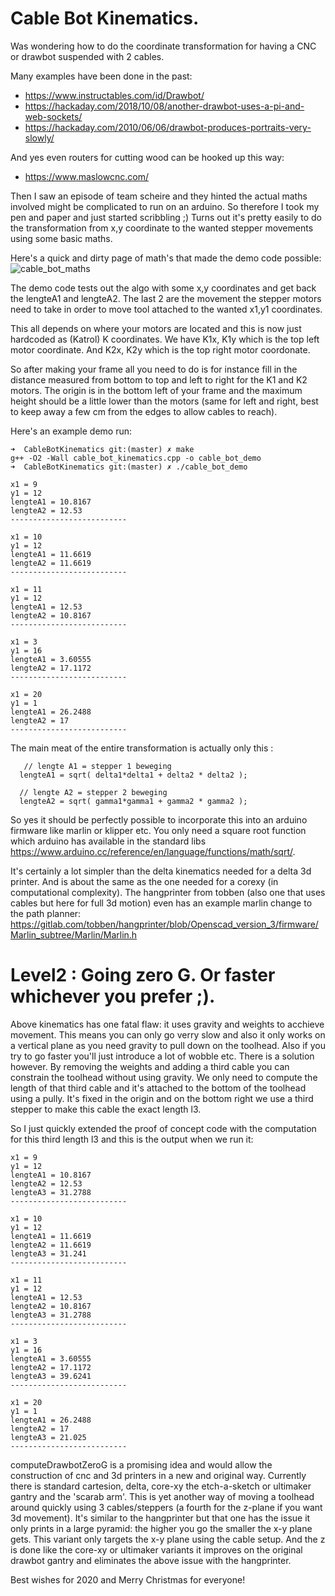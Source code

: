 # Cable Bot Kinematics.
Was wondering how to do the coordinate transformation for having a CNC or drawbot suspended with 2 cables.

Many examples have been done in the past:
 - https://www.instructables.com/id/Drawbot/
 - https://hackaday.com/2018/10/08/another-drawbot-uses-a-pi-and-web-sockets/
 - https://hackaday.com/2010/06/06/drawbot-produces-portraits-very-slowly/

And yes even routers for cutting wood can be hooked up this way:
 - https://www.maslowcnc.com/

Then I saw an episode of team scheire and they hinted the actual maths involved might be complicated to run on an arduino. 
So therefore I took my pen and paper and just started scribbling ;)
Turns out it's pretty easily to do the transformation from x,y coordinate to the wanted stepper movements
using some basic maths.

Here's a quick and dirty page of math's that made the demo code possible:
![cable_bot_maths](https://user-images.githubusercontent.com/710803/71426082-9f5cae80-2672-11ea-8815-129444c5dd8a.JPG)


The demo code tests out the algo with some x,y coordinates and get back the lengteA1 and lengteA2.
The last 2 are the movement the stepper motors need to take in order to move tool attached to the
wanted x1,y1 coordinates.

This all depends on where your motors are located and this is now just hardcoded as (Katrol) K coordinates.
We have K1x, K1y which is the top left motor coordinate. And K2x, K2y which is the top right motor coordonate.

So after making your frame all you need to do is for instance fill in the distance measured from bottom to top
and left to right for the K1 and K2 motors. The origin is in the bottom left of your frame and the maximum height
should be a little lower than the motors (same for left and right, best to keep away a few cm from the edges to allow
cables to reach).

Here's an example demo run:

```
➜  CableBotKinematics git:(master) ✗ make
g++ -O2 -Wall cable_bot_kinematics.cpp -o cable_bot_demo
➜  CableBotKinematics git:(master) ✗ ./cable_bot_demo

x1 = 9
y1 = 12
lengteA1 = 10.8167
lengteA2 = 12.53
--------------------------

x1 = 10
y1 = 12
lengteA1 = 11.6619
lengteA2 = 11.6619
--------------------------

x1 = 11
y1 = 12
lengteA1 = 12.53
lengteA2 = 10.8167
--------------------------

x1 = 3
y1 = 16
lengteA1 = 3.60555
lengteA2 = 17.1172
--------------------------

x1 = 20
y1 = 1
lengteA1 = 26.2488
lengteA2 = 17
--------------------------

```

The main meat of the entire transformation is actually only this :
```
   // lengte A1 = stepper 1 beweging
  lengteA1 = sqrt( delta1*delta1 + delta2 * delta2 );
  
  // lengte A2 = stepper 2 beweging
  lengteA2 = sqrt( gamma1*gamma1 + gamma2 * gamma2 );
```

So yes it should be perfectly possible to incorporate this into an arduino firmware like marlin or klipper etc. You
only need a square root function which arduino has available in the standard libs https://www.arduino.cc/reference/en/language/functions/math/sqrt/.

It's certainly a lot simpler than the delta kinematics needed for a delta 3d printer. And is about the same as the one
needed for a corexy (in computational complexity). The hangprinter from tobben (also one that uses cables but here for full 3d motion) even has an example marlin change to the path planner: https://gitlab.com/tobben/hangprinter/blob/Openscad_version_3/firmware/Marlin_subtree/Marlin/Marlin.h



# Level2 : Going zero G. Or faster whichever you prefer ;).
Above kinematics has one fatal flaw: it uses gravity and weights to acchieve movement.
This means you can only go verry slow and also it only works on a vertical plane as you need gravity to pull down on the toolhead.
Also if you try to go faster you'll just introduce a lot of wobble etc. There is a solution however. By removing the weights and
adding a third cable you can constrain the toolhead without using gravity. We only need to compute the length of that third cable
and it's attached to the bottom of the toolhead using a pully. It's fixed in the origin and on the bottom right we use a third stepper
to make this cable the exact length l3.

So I just quickly extended the proof of concept code with the computation for this third length l3 and this is the output when we run it:
```
x1 = 9
y1 = 12
lengteA1 = 10.8167
lengteA2 = 12.53
lengteA3 = 31.2788
--------------------------

x1 = 10
y1 = 12
lengteA1 = 11.6619
lengteA2 = 11.6619
lengteA3 = 31.241
--------------------------

x1 = 11
y1 = 12
lengteA1 = 12.53
lengteA2 = 10.8167
lengteA3 = 31.2788
--------------------------

x1 = 3
y1 = 16
lengteA1 = 3.60555
lengteA2 = 17.1172
lengteA3 = 39.6241
--------------------------

x1 = 20
y1 = 1
lengteA1 = 26.2488
lengteA2 = 17
lengteA3 = 21.025
--------------------------

```
computeDrawbotZeroG is a promising idea and would allow the construction of cnc and 3d printers in a new and original way. 
Currently there is standard cartesion, delta, core-xy  the etch-a-sketch or ultimaker gantry and the 'scarab arm'. 
This is yet another way of moving a toolhead around quickly using 3 cables/steppers (a fourth for the z-plane if you want 3d movement). 
It's similar to the hangprinter but that one has the issue it only prints in a large pyramid: the higher you go the smaller the x-y plane gets. 
This variant only targets the x-y plane using the cable setup. And the z is done like the core-xy or ultimaker variants it improves on the original
drawbot gantry and eliminates the above issue with the hangprinter.


Best wishes for 2020 and Merry Christmas for everyone!
